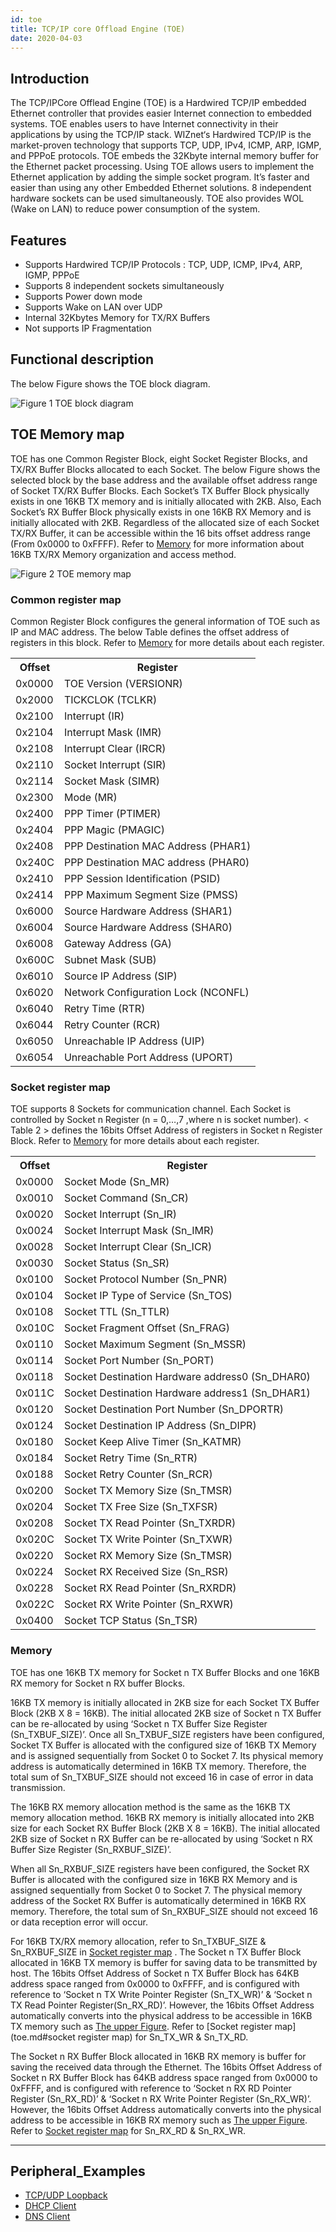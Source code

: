 ```yaml
---
id: toe
title: TCP/IP core Offload Engine (TOE)
date: 2020-04-03
---
```


## Introduction

The TCP/IPCore Offlead Engine (TOE) is a Hardwired TCP/IP embedded Ethernet controller that provides easier Internet connection to embedded systems. TOE enables users to have Internet connectivity in their applications by using the TCP/IP stack. 
WIZnet‘s Hardwired TCP/IP is the market-proven technology that supports TCP, UDP, IPv4, ICMP, ARP, IGMP, and PPPoE protocols. TOE embeds the 32Kbyte internal memory buffer for the Ethernet packet processing. Using TOE allows users to implement the Ethernet application by adding the simple socket program. It’s faster and easier than using any other Embedded Ethernet solutions. 8 independent hardware sockets can be used simultaneously.
TOE also provides WOL (Wake on LAN) to reduce power consumption of the system.

## Features 

*	Supports Hardwired TCP/IP Protocols : TCP, UDP, ICMP, IPv4, ARP, IGMP, PPPoE
*	Supports 8 independent sockets simultaneously
*	Supports Power down mode
*	Supports Wake on LAN over UDP
*	Internal 32Kbytes Memory for TX/RX Buffers
*	Not supports IP Fragmentation

## Functional description

The below Figure shows the TOE block diagram.

![](/img/products/w7500p/peripheral/wztoe_diagram.gif "Figure 1 TOE block diagram")

## TOE Memory map

TOE has one Common Register Block, eight Socket Register Blocks, and TX/RX Buffer Blocks allocated to each Socket. The below Figure shows the selected block by the base address and the available offset address range of Socket TX/RX Buffer Blocks. Each Socket’s TX Buffer Block physically exists in one 16KB TX memory and is initially allocated with 2KB. Also, Each Socket’s RX Buffer Block physically exists in one 16KB RX Memory and is initially allocated with 2KB.
Regardless of the allocated size of each Socket TX/RX Buffer, it can be accessible within the 16 bits offset address range (From 0x0000 to 0xFFFF).
Refer to [Memory](toe.md#memory) for more information about 16KB TX/RX Memory organization and access method.

![](/img/products/w7500p/peripheral/wztoe_memory_map.jpg "Figure 2 TOE memory map ")

### Common register map

Common Register Block configures the general information of TOE such as IP and MAC address. The below Table defines the offset address of registers in this block. Refer to [Memory](toe.md#memory) for more details about each register.


<table class="tg">
  <tr>
    <th class="tg-s6z2">Offset<br />  </th>
    <th class="tg-s6z2">Register<br />  </th>
  </tr>
  <tr>
    <td class="tg-s6z2">0x0000<br />  </td>
    <td class="tg-s6z2">TOE Version (VERSIONR)<br />  </td>
  </tr>
  <tr>
    <td class="tg-s6z2">0x2000<br /></td>
    <td class="tg-s6z2">TICKCLOK (TCLKR)<br />  </td>
  </tr>
  <tr>
    <td class="tg-s6z2">0x2100<br />  </td>
    <td class="tg-s6z2">Interrupt (IR)<br />  </td>
  </tr>
  <tr>
    <td class="tg-s6z2">0x2104<br />  </td>
    <td class="tg-s6z2">Interrupt Mask (IMR)<br />  </td>
  </tr>
  <tr>
    <td class="tg-s6z2">0x2108<br />  </td>
    <td class="tg-s6z2">Interrupt Clear (IRCR)<br />  </td>
  </tr>
  <tr>
    <td class="tg-s6z2">0x2110<br />  </td>
    <td class="tg-s6z2">Socket Interrupt (SIR)<br />  </td>
  </tr>
  <tr>
    <td class="tg-s6z2">0x2114<br />  </td>
    <td class="tg-s6z2">Socket Mask (SIMR)<br />  </td>
  </tr>
  <tr>
    <td class="tg-s6z2">0x2300<br />  </td>
    <td class="tg-s6z2">Mode (MR)<br />  </td>
  </tr>
  <tr>
    <td class="tg-s6z2">0x2400<br />  </td>
    <td class="tg-s6z2">PPP Timer (PTIMER)<br />  </td>
  </tr>
  <tr>
    <td class="tg-s6z2">0x2404<br />  </td>
    <td class="tg-s6z2">PPP Magic (PMAGIC)<br />  </td>
  </tr>
  <tr>
    <td class="tg-s6z2">0x2408<br />  </td>
    <td class="tg-s6z2">PPP Destination MAC Address (PHAR1)<br />  </td>
  </tr>
  <tr>
    <td class="tg-s6z2">0x240C<br />  </td>
    <td class="tg-s6z2">PPP Destination MAC address (PHAR0)<br />  </td>
  </tr>
  <tr>
    <td class="tg-s6z2">0x2410<br />  </td>
    <td class="tg-s6z2">PPP Session Identification (PSID)<br />  </td>
  </tr>
  <tr>
    <td class="tg-s6z2">0x2414<br />  </td>
    <td class="tg-s6z2">PPP Maximum Segment Size (PMSS)<br />  </td>
  </tr>
  <tr>
    <td class="tg-s6z2">0x6000<br />  </td>
    <td class="tg-s6z2">Source Hardware Address (SHAR1)<br />  </td>
  </tr>
  <tr>
    <td class="tg-s6z2">0x6004<br />  </td>
    <td class="tg-s6z2">Source Hardware Address (SHAR0)<br />  </td>
  </tr>
  <tr>
    <td class="tg-s6z2">0x6008<br />  </td>
    <td class="tg-s6z2">Gateway Address (GA)<br />  </td>
  </tr>
  <tr>
    <td class="tg-s6z2">0x600C<br />  </td>
    <td class="tg-s6z2">Subnet Mask (SUB)<br />  </td>
  </tr>
  <tr>
    <td class="tg-s6z2">0x6010<br />  </td>
    <td class="tg-s6z2">Source IP Address (SIP)</td>
  </tr>
  <tr>
    <td class="tg-s6z2">0x6020<br />  </td>
    <td class="tg-s6z2">Network Configuration Lock (NCONFL)<br />  </td>
  </tr>
  <tr>
    <td class="tg-s6z2">0x6040<br />  </td>
    <td class="tg-s6z2">Retry Time (RTR)<br />  </td>
  </tr>
  <tr>
    <td class="tg-s6z2">0x6044<br />  </td>
    <td class="tg-s6z2">Retry Counter (RCR)<br />  </td>
  </tr>
  <tr>
    <td class="tg-s6z2">0x6050<br />  </td>
    <td class="tg-s6z2">Unreachable IP Address (UIP)<br />  </td>
  </tr>
  <tr>
    <td class="tg-031e">0x6054<br />  </td>
    <td class="tg-031e">Unreachable Port Address (UPORT)</td>
  </tr>
</table>

### Socket register map

TOE supports 8 Sockets for communication channel. Each Socket is controlled by Socket n Register (n = 0,…,7  ,where n is socket number). < Table 2 > defines the 16bits Offset Address of registers in Socket n Register Block.
Refer to [Memory](toe.md#memory) for more details about each register.


<table class="tg">
  <tr>
    <th class="tg-s6z2">Offset<br />  </th>
    <th class="tg-s6z2">Register<br />  </th>
  </tr>
  <tr>
    <td class="tg-s6z2">0x0000<br />  </td>
    <td class="tg-s6z2">Socket Mode (Sn_MR)<br />  </td>
  </tr>
  <tr>
    <td class="tg-s6z2">0x0010<br />  </td>
    <td class="tg-s6z2">Socket Command (Sn_CR)<br />  </td>
  </tr>
  <tr>
    <td class="tg-s6z2">0x0020<br />  </td>
    <td class="tg-s6z2">Socket Interrupt (Sn_IR)<br />  </td>
  </tr>
  <tr>
    <td class="tg-s6z2">0x0024<br />  </td>
    <td class="tg-s6z2">Socket Interrupt Mask (Sn_IMR)<br />  </td>
  </tr>
  <tr>
    <td class="tg-s6z2">0x0028<br />  </td>
    <td class="tg-s6z2">Socket Interrupt Clear (Sn_ICR)<br />  </td>
  </tr>
  <tr>
    <td class="tg-s6z2">0x0030<br />  </td>
    <td class="tg-s6z2">Socket Status (Sn_SR)<br />  </td>
  </tr>
  <tr>
    <td class="tg-s6z2">0x0100<br />  </td>
    <td class="tg-s6z2">Socket Protocol Number (Sn_PNR)<br />  </td>
  </tr>
  <tr>
    <td class="tg-s6z2">0x0104<br />  </td>
    <td class="tg-s6z2">Socket IP Type of Service (Sn_TOS)<br />  </td>
  </tr>
  <tr>
    <td class="tg-s6z2">0x0108<br />  </td>
    <td class="tg-s6z2">Socket TTL (Sn_TTLR)<br />  </td>
  </tr>
  <tr>
    <td class="tg-s6z2">0x010C<br />  </td>
    <td class="tg-s6z2">Socket Fragment Offset (Sn_FRAG)<br />  </td>
  </tr>
  <tr>
    <td class="tg-s6z2">0x0110<br />  </td>
    <td class="tg-s6z2">Socket Maximum Segment (Sn_MSSR)<br />  </td>
  </tr>
  <tr>
    <td class="tg-s6z2">0x0114<br />  </td>
    <td class="tg-s6z2">Socket Port Number (Sn_PORT)<br />  </td>
  </tr>
  <tr>
    <td class="tg-s6z2">0x0118<br />  </td>
    <td class="tg-s6z2">Socket Destination Hardware address0 (Sn_DHAR0)<br />  </td>
  </tr>
  <tr>
    <td class="tg-s6z2">0x011C<br />  </td>
    <td class="tg-s6z2">Socket Destination Hardware address1 (Sn_DHAR1)<br />  </td>
  </tr>
  <tr>
    <td class="tg-s6z2">0x0120<br />  </td>
    <td class="tg-s6z2">Socket Destination Port Number (Sn_DPORTR)<br />  </td>
  </tr>
  <tr>
    <td class="tg-s6z2">0x0124<br />  </td>
    <td class="tg-s6z2">Socket Destination IP Address (Sn_DIPR)<br />  </td>
  </tr>
  <tr>
    <td class="tg-s6z2">0x0180<br />  </td>
    <td class="tg-s6z2">Socket Keep Alive Timer (Sn_KATMR)<br />  </td>
  </tr>
  <tr>
    <td class="tg-s6z2">0x0184<br />  </td>
    <td class="tg-s6z2">Socket Retry Time (Sn_RTR)<br />  </td>
  </tr>
  <tr>
    <td class="tg-s6z2">0x0188<br />  </td>
    <td class="tg-s6z2">Socket Retry Counter (Sn_RCR)<br />  </td>
  </tr>
  <tr>
    <td class="tg-s6z2">0x0200<br />  </td>
    <td class="tg-s6z2">Socket TX Memory Size (Sn_TMSR)<br />  </td>
  </tr>
  <tr>
    <td class="tg-s6z2">0x0204<br />  </td>
    <td class="tg-s6z2">Socket TX Free Size (Sn_TXFSR)<br />  </td>
  </tr>
  <tr>
    <td class="tg-s6z2">0x0208<br />  </td>
    <td class="tg-s6z2">Socket TX Read Pointer (Sn_TXRDR)<br />  </td>
  </tr>
  <tr>
    <td class="tg-s6z2">0x020C<br />  </td>
    <td class="tg-s6z2">Socket TX Write Pointer (Sn_TXWR)<br />  </td>
  </tr>
  <tr>
    <td class="tg-s6z2">0x0220<br />  </td>
    <td class="tg-s6z2">Socket RX Memory Size (Sn_TMSR)<br />  </td>
  </tr>
  <tr>
    <td class="tg-s6z2">0x0224<br />  </td>
    <td class="tg-s6z2">Socket RX Received Size (Sn_RSR)<br />  </td>
  </tr>
  <tr>
    <td class="tg-s6z2">0x0228<br />  </td>
    <td class="tg-s6z2">Socket RX Read Pointer (Sn_RXRDR)<br />  </td>
  </tr>
  <tr>
    <td class="tg-s6z2">0x022C<br />  </td>
    <td class="tg-s6z2">Socket RX Write Pointer (Sn_RXWR)<br />  </td>
  </tr>
  <tr>
    <td class="tg-s6z2">0x0400<br />  </td>
    <td class="tg-s6z2">Socket TCP Status (Sn_TSR)<br />  </td>
  </tr>
</table>

### Memory

TOE has one 16KB TX memory for Socket n TX Buffer Blocks and one 16KB RX memory for Socket n RX buffer Blocks.

16KB TX memory is initially allocated in 2KB size for each Socket TX Buffer Block (2KB X 8 = 16KB). The initial allocated 2KB size of Socket n TX Buffer can be re-allocated by using ‘Socket n TX Buffer Size Register (Sn_TXBUF_SIZE)’.
Once all Sn_TXBUF_SIZE registers have been configured, Socket TX Buffer is allocated with the configured size of 16KB TX Memory and is assigned sequentially from Socket 0 to Socket 7. Its physical memory address is automatically determined in 16KB TX memory. Therefore, the total sum of Sn_TXBUF_SIZE should not exceed 16 in case of error in data transmission.

The 16KB RX memory allocation method is the same as the 16KB TX memory allocation method. 16KB RX memory is initially allocated into 2KB size for each Socket RX Buffer Block (2KB X 8 = 16KB). The initial allocated 2KB size of Socket n RX Buffer can be re-allocated by using ‘Socket n RX Buffer Size Register (Sn_RXBUF_SIZE)’.
	
When all Sn_RXBUF_SIZE registers have been configured, the Socket RX Buffer is allocated with the configured size in 16KB RX Memory and is assigned sequentially from Socket 0 to Socket 7. The physical memory address of the Socket RX Buffer is automatically determined in 16KB RX memory. Therefore, the total sum of Sn_RXBUF_SIZE should not exceed 16 or data reception error will occur. 

For 16KB TX/RX memory allocation, refer to Sn_TXBUF_SIZE & Sn_RXBUF_SIZE in [Socket register map](#socket-register-map) . The Socket n TX Buffer Block allocated in 16KB TX memory is buffer for saving data to be transmitted by host. The 16bits Offset Address of Socket n TX Buffer Block has 64KB address space ranged from 0x0000 to 0xFFFF, and is configured with reference to ‘Socket n TX Write Pointer Register (Sn_TX_WR)’ & ‘Socket n TX Read Pointer Register(Sn_RX_RD)’. However, the 16bits Offset Address automatically converts into the physical address to be accessible in 16KB TX memory such as [The upper Figure](/img/products/w7500p/peripheral/wztoe_memory_map.jpg). Refer to [Socket register map](toe.md#socket register map) for Sn_TX_WR & Sn_TX_RD.

The Socket n RX Buffer Block allocated in 16KB RX memory is buffer for saving the received data through the Ethernet. The 16bits Offset Address of Socket n RX Buffer Block has 64KB address space ranged from 0x0000 to 0xFFFF, and is configured with reference to ‘Socket n RX RD Pointer Register (Sn_RX_RD)’ & ‘Socket n RX Write Pointer Register (Sn_RX_WR)’. However, the 16bits Offset Address automatically converts into the physical address to be accessible in 16KB RX memory such as [The upper Figure](/img/products/w7500p/peripheral/wztoe_memory_map.jpg). Refer to [Socket register map](#socket-register-map) for Sn_RX_RD & Sn_RX_WR.

------------------------------

## Peripheral_Examples
- [TCP/UDP Loopback](Loopback.md)
- [DHCP Client](dhcpclient.md)
- [DNS Client](dnsclient.md)
